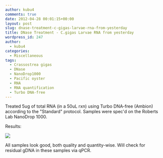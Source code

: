 ```yaml
---
author: kubu4
comments: true
date: 2012-04-28 00:01:15+00:00
layout: post
slug: dnase-treatment-c-gigas-larvae-rna-from-yesterday
title: DNase Treatment - C.gigas Larvae RNA from yesterday
wordpress_id: 247
author:
  - kubu4
categories:
  - Miscellaneous
tags:
  - Crassostrea gigas
  - DNase
  - NanoDrop1000
  - Pacific oyster
  - RNA
  - RNA quantification
  - Turbo DNA-free
---
```


Treated 5ug of total RNA (in a 50uL rxn) using Turbo DNA-free (Ambion) according to the "Standard" protocol. Samples were spec'd on the Roberts Lab NanoDrop 1000.

Results:

![](http://eagle.fish.washington.edu/Arabidopsis/RNA%20Spec%20Readings/20120427%20DNAsed%20RNA%20ODs-01.JPG)

All samples look good, both quality and quantity-wise. Will check for residual gDNA in these samples via qPCR.
